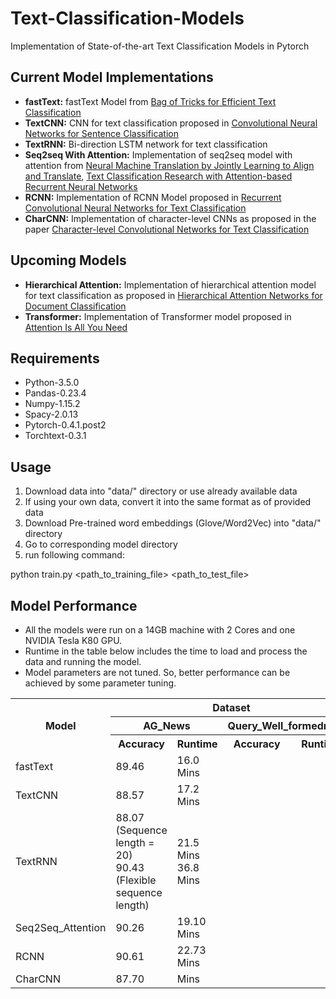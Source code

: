 # Text-Classification-Models
Implementation of State-of-the-art Text Classification Models in Pytorch

## Current Model Implementations
- **fastText:** fastText Model from [Bag of Tricks for Efficient Text Classification](https://arxiv.org/abs/1607.01759)
- **TextCNN:** CNN for text classification proposed in [Convolutional Neural Networks for Sentence Classification](https://arxiv.org/abs/1408.5882)
- **TextRNN:** Bi-direction LSTM network for text classification
- **Seq2seq With Attention:** Implementation of seq2seq model with attention from [Neural Machine Translation by Jointly Learning to Align and Translate](https://arxiv.org/pdf/1409.0473.pdf), [Text Classification Research with Attention-based Recurrent Neural Networks](http://univagora.ro/jour/index.php/ijccc/article/download/3142/pdf)
- **RCNN:** Implementation of RCNN Model proposed in [Recurrent Convolutional Neural Networks for Text Classification](https://www.aaai.org/ocs/index.php/AAAI/AAAI15/paper/download/9745/9552)
- **CharCNN:** Implementation of character-level CNNs as proposed in the paper [Character-level Convolutional Networks for Text Classification](https://papers.nips.cc/paper/5782-character-level-convolutional-networks-for-text-classification.pdf)

## Upcoming Models
- **Hierarchical Attention:** Implementation of hierarchical attention model for text classification as proposed in [Hierarchical Attention Networks for Document Classification](https://www.cs.cmu.edu/~diyiy/docs/naacl16.pdf)
- **Transformer:** Implementation of Transformer model proposed in [Attention Is All You Need](https://arxiv.org/abs/1706.03762)

## Requirements
- Python-3.5.0
- Pandas-0.23.4
- Numpy-1.15.2
- Spacy-2.0.13
- Pytorch-0.4.1.post2
- Torchtext-0.3.1

## Usage
1) Download data into "data/" directory or use already available data
2) If using your own data, convert it into the same format as of provided data 
3) Download Pre-trained word embeddings (Glove/Word2Vec) into "data/" directory
4) Go to corresponding model directory
5) run following command:

python train.py <path_to_training_file> <path_to_test_file>

## Model Performance
- All the models were run on a 14GB machine with 2 Cores and one NVIDIA Tesla K80 GPU.
- Runtime in the table below includes the time to load and process the data and running the model.
- Model parameters are not tuned. So, better performance can be achieved by some parameter tuning.

<table>
  <tr>
    <th rowspan="3">Model</th>
    <th align="center" colspan="4">Dataset</th>
  </tr>
  <tr>
    <th colspan="2">AG_News</th>
    <th colspan="2">Query_Well_formedness</th>
  </tr>
  <tr>
    <th>Accuracy </th>
    <th>Runtime </th>
    <th>Accuracy </th>
    <th>Runtime </th>
  </tr>
  <tr>
    <td>fastText</td>
    <td>89.46</td>
    <td>16.0 Mins</td>
    <td></td>
    <td></td>
  </tr>
  <tr>
    <td>TextCNN</td>
    <td>88.57</td>
    <td>17.2 Mins</td>
    <td></td>
    <td></td>
  </tr>
  <tr>
    <td>TextRNN</td>
    <td>88.07 (Sequence length = 20) <br/> 90.43 (Flexible sequence length)</td>
    <td>21.5 Mins <br/> 36.8 Mins</td>
    <td></td>
    <td></td>
  </tr>
  <tr>
    <td>Seq2Seq_Attention</td>
    <td>90.26</td>
    <td>19.10 Mins</td>
    <td></td>
    <td></td>
  </tr>
  <tr>
    <td>RCNN</td>
    <td>90.61</td>
    <td>22.73 Mins</td>
    <td></td>
    <td></td>
  </tr>
  <tr>
    <td>CharCNN</td>
    <td>87.70</td>
    <td>Mins</td>
    <td></td>
    <td></td>
  </tr>
</table>
